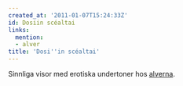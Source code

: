 ```yaml
---
created_at: '2011-01-07T15:24:33Z'
id: Dosiin scéaltai
links:
  mention:
  - alver
title: 'Dosi''in scéaltai'
---
```


Sinnliga visor med erotiska undertoner hos [alverna].

  [alverna]: alver
